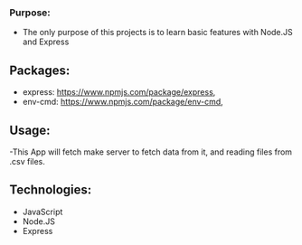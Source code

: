 ### Purpose:

- The only purpose of this projects is to learn basic features with Node.JS and Express

## Packages:

- express: https://www.npmjs.com/package/express,
- env-cmd: https://www.npmjs.com/package/env-cmd,

## Usage:

-This App will fetch make server to fetch data from it, and reading files from .csv files.

## Technologies:

- JavaScript
- Node.JS
- Express
